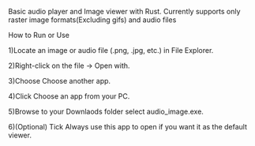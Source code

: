 Basic audio player and Image viewer with Rust.
Currently supports only raster image formats(Excluding gifs) and audio files

How to Run or Use

1)Locate an image or audio file (.png, .jpg, etc.) in File Explorer.

2)Right-click on the file → Open with.

3)Choose Choose another app.

4)Click Choose an app from your PC.

5)Browse to your Downlaods folder select audio_image.exe.

6)(Optional) Tick Always use this app to open  if you want it as the default viewer.
